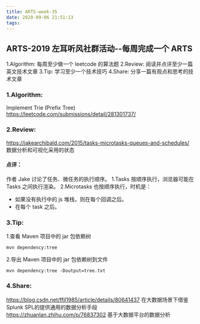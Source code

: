 ```yaml
---
title: ARTS-week-35
date: 2020-09-06 21:51:13
tags:
---
```



## ARTS-2019 左耳听风社群活动--每周完成一个 ARTS
1.Algorithm: 每周至少做一个 leetcode 的算法题
2.Review: 阅读并点评至少一篇英文技术文章
3.Tip: 学习至少一个技术技巧
4.Share: 分享一篇有观点和思考的技术文章

### 1.Algorithm:

Implement Trie (Prefix Tree) https://leetcode.com/submissions/detail/281301737/

### 2.Review:

https://jakearchibald.com/2015/tasks-microtasks-queues-and-schedules/
数据分析和可视化采用的状态

#### 点评：

作者 Jake 讨论了任务、微任务的执行顺序。
1.Tasks 按顺序执行，浏览器可能在 Tasks 之间执行渲染。
2.Microtasks 也按顺序执行，时机是：
- 如果没有执行中的 js 堆栈，则在每个回调之后。
- 在每个 task 之后。

### 3.Tip:

1.查看 Maven 项目中的 jar 包依赖树

```shell
mvn dependency:tree
```
2.导出 Maven 项目中的 jar 包依赖树到文件

```shell
mvn dependency:tree -Doutput=tree.txt
```

### 4.Share:

https://blog.csdn.net/ffjl1985/article/details/80641437
在大数据场景下借鉴Splunk SPL的提供通用的数据分析手段
https://zhuanlan.zhihu.com/p/76837302
基于大数据平台的数据分析